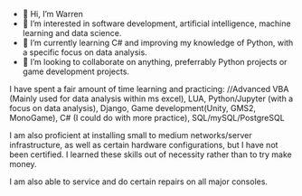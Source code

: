 - 👋 Hi, I’m Warren
- 👀 I’m interested in software development, artificial intelligence, machine learning and data science. 
- 🌱 I’m currently learning C# and improving my knowledge of Python, with a specific focus on data analysis.
- 💞️ I’m looking to collaborate on anything, preferrably Python projects or game development projects. 


I have spent a fair amount of time learning and practicing:
//Advanced VBA (Mainly used for data analysis within ms excel),
LUA,
Python/Jupyter (with a focus on data analysis),
Django, Game development(Unity, GMS2, MonoGame),
C# (I could do with more practice),
SQL/mySQL/PostgreSQL

I am also proficient at installing small to medium networks/server infrastructure, as well as certain hardware configurations, but I have not been certified. I learned these skills out of necessity rather than to try make money.

I am also able to service and do certain repairs on all major consoles.

<!---
Striif3/Striif3 is a ✨ special ✨ repository because its `README.md` (this file) appears on your GitHub profile.
You can click the Preview link to take a look at your changes.
--->
